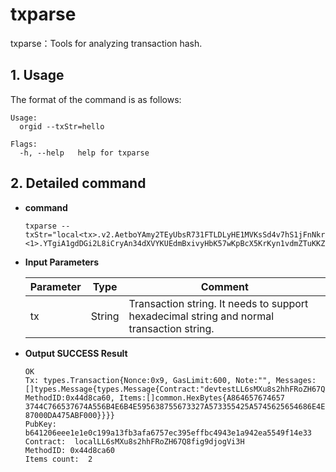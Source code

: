 # txparse

txparse：Tools for analyzing transaction hash.

## 1. Usage

The format of the command is as follows:

```shell
Usage:
  orgid --txStr=hello

Flags:
  -h, --help   help for txparse
```

## 2. Detailed command

- **command**

  ```shell
  txparse --txStr="local<tx>.v2.AetboYAmy2TEyUbsR731FTLDLyHE1MVKsSd4v7hS1jFnNkrtmGEVxVmWHR3jVSUffxKgW7aPawnQaVrZ4gwMt6aogUAJjhvnukfPWnxmsybqDgdjgecjsXa94bamPqgPhTTZC9Szb.<1>.YTgiA1gdDGi2L8iCryAn34dXVYKUEdmBxivyHbK57wKpBcX5KrKyn1vdmZTuKKZ7PotCjcbASbesv61VLE8H38TDiopHrs2eHG9z9iEDDyLcN7giLPCgFiLN9LPRiYZgxwpR95echr2bRPbijnKWj"
  ```

- **Input Parameters**

  | **Parameter** | **Type** | **Comment** |
  | -------- | :------: | ------------------------------------------------------------ |
  | tx       |  String  | Transaction string. It needs to support hexadecimal string and normal transaction string.                   |

- **Output SUCCESS Result**

  ```shell
  OK
  Tx: types.Transaction{Nonce:0x9, GasLimit:600, Note:"", Messages:[]types.Message{types.Message{Contract:"devtestLL6sMXu8s2hhFRoZH67Q8fig9djogVi3H", MethodID:0x44d8ca60, Items:[]common.HexBytes{A864657674657
  3744C766537674A556B4E6B4E595638755673327A573355425A5745625654686E4E44, 87000DA475ABF000}}}}
  PubKey:  b641206eee1e1e0c199a13fb3afa6757ec395effbc4943e1a942ea5549f14e33
  Contract:  localLL6sMXu8s2hhFRoZH67Q8fig9djogVi3H
  MethodID: 0x44d8ca60
  Items count:  2
  ```
